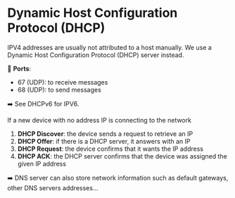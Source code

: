 # Dynamic Host Configuration Protocol (DHCP)

<div class="row row-cols-md-2"><div>

IPV4 addresses are usually not attributed to a host manually. We use a Dynamic Host Configuration Protocol (DHCP) server instead.

🐊️ **Ports**:

* 67 (UDP): to receive messages
* 68 (UDP): to send messages

➡️ See DHCPv6 for IPV6.

</div><div>

If a new device with no address IP is connecting to the network

1. **DHCP Discover**: the device sends a request to retrieve an IP
2. **DHCP Offer**: if there is a DHCP server, it answers with an IP
3. **DHCP Request**: the device confirms that it wants the IP address
4. **DHCP ACK**: the DHCP server confirms that the device was assigned the given IP address

➡️ DNS server can also store network information such as default gateways, other DNS servers addresses...
</div></div>